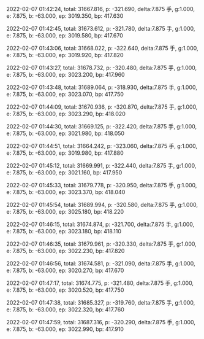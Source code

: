 2022-02-07 01:42:24, total: 31667.816, p: -321.690, delta:7.875 手, g:1.000, e: 7.875, b: -63.000, ep: 3019.350, bp: 417.630

2022-02-07 01:42:45, total: 31673.612, p: -321.780, delta:7.875 手, g:1.000, e: 7.875, b: -63.000, ep: 3019.580, bp: 417.670

2022-02-07 01:43:06, total: 31668.022, p: -322.640, delta:7.875 手, g:1.000, e: 7.875, b: -63.000, ep: 3019.920, bp: 417.820

2022-02-07 01:43:27, total: 31678.732, p: -320.480, delta:7.875 手, g:1.000, e: 7.875, b: -63.000, ep: 3023.200, bp: 417.960

2022-02-07 01:43:48, total: 31689.064, p: -318.930, delta:7.875 手, g:1.000, e: 7.875, b: -63.000, ep: 3023.070, bp: 417.750

2022-02-07 01:44:09, total: 31670.936, p: -320.870, delta:7.875 手, g:1.000, e: 7.875, b: -63.000, ep: 3023.290, bp: 418.020

2022-02-07 01:44:30, total: 31669.125, p: -322.420, delta:7.875 手, g:1.000, e: 7.875, b: -63.000, ep: 3021.980, bp: 418.050

2022-02-07 01:44:51, total: 31664.242, p: -323.060, delta:7.875 手, g:1.000, e: 7.875, b: -63.000, ep: 3019.980, bp: 417.880

2022-02-07 01:45:12, total: 31669.991, p: -322.440, delta:7.875 手, g:1.000, e: 7.875, b: -63.000, ep: 3021.160, bp: 417.950

2022-02-07 01:45:33, total: 31679.778, p: -320.950, delta:7.875 手, g:1.000, e: 7.875, b: -63.000, ep: 3023.370, bp: 418.040

2022-02-07 01:45:54, total: 31689.994, p: -320.580, delta:7.875 手, g:1.000, e: 7.875, b: -63.000, ep: 3025.180, bp: 418.220

2022-02-07 01:46:15, total: 31674.874, p: -321.700, delta:7.875 手, g:1.000, e: 7.875, b: -63.000, ep: 3023.180, bp: 418.110

2022-02-07 01:46:35, total: 31679.961, p: -320.330, delta:7.875 手, g:1.000, e: 7.875, b: -63.000, ep: 3022.230, bp: 417.820

2022-02-07 01:46:56, total: 31674.581, p: -321.090, delta:7.875 手, g:1.000, e: 7.875, b: -63.000, ep: 3020.270, bp: 417.670

2022-02-07 01:47:17, total: 31674.775, p: -321.480, delta:7.875 手, g:1.000, e: 7.875, b: -63.000, ep: 3020.520, bp: 417.750

2022-02-07 01:47:38, total: 31685.327, p: -319.760, delta:7.875 手, g:1.000, e: 7.875, b: -63.000, ep: 3022.320, bp: 417.760

2022-02-07 01:47:59, total: 31687.316, p: -320.290, delta:7.875 手, g:1.000, e: 7.875, b: -63.000, ep: 3022.990, bp: 417.910